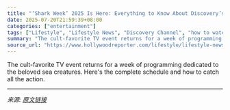 ```yaml
---
title: "‘Shark Week’ 2025 Is Here: Everything to Know About Discovery’s 37th Annual Event"
date: 2025-07-20T21:59:39+08:00
categories: ["entertainment"]
tags: ["Lifestyle", "Lifestyle News", "Discovery Channel", "how to watch", "noads", "Shark Week"]
summary: "The cult-favorite TV event returns for a week of programming dedicated to the beloved sea creatures. Here's the complete schedule and how to catch all the action."
source_url: "https://www.hollywoodreporter.com/lifestyle/lifestyle-news/watch-stream-shark-week-online-1235934977/"
---
```


The cult-favorite TV event returns for a week of programming dedicated to the beloved sea creatures. Here's the complete schedule and how to catch all the action.

---

*来源: [原文链接](https://www.hollywoodreporter.com/lifestyle/lifestyle-news/watch-stream-shark-week-online-1235934977/)*
